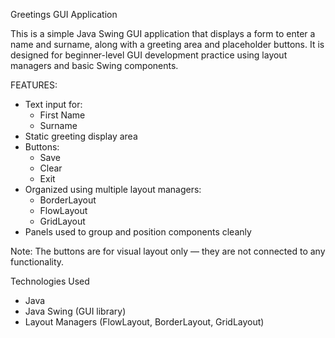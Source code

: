 Greetings GUI Application

This is a simple Java Swing GUI application that displays a form to enter a name and surname, along with a greeting area and placeholder buttons. It is designed for beginner-level GUI development practice using layout managers and basic Swing components.

 FEATURES:
- Text input for:
  - First Name
  - Surname
- Static greeting display area
- Buttons:
  - Save
  - Clear
  - Exit  
- Organized using multiple layout managers:
  - BorderLayout
  - FlowLayout
  - GridLayout
- Panels used to group and position components cleanly

Note: The buttons are for visual layout only — they are not connected to any functionality.

 Technologies Used
- Java
- Java Swing (GUI library)
- Layout Managers (FlowLayout, BorderLayout, GridLayout)



